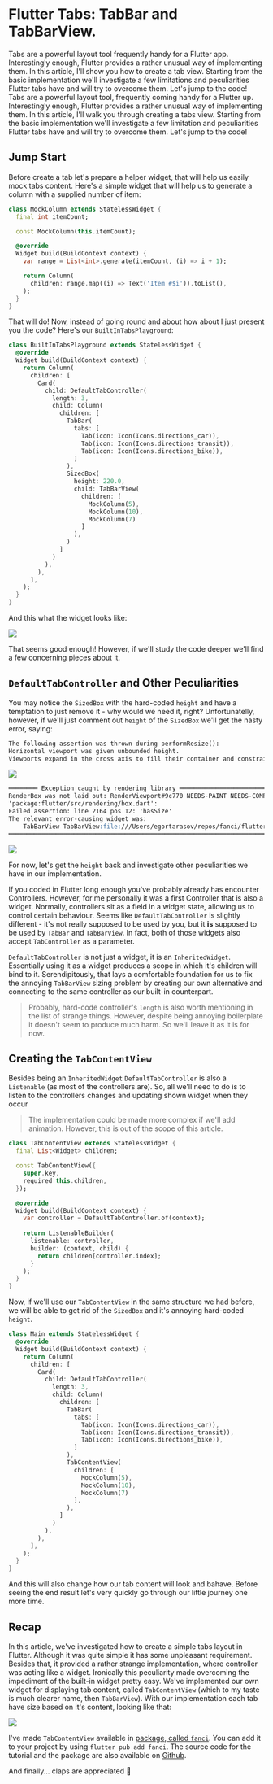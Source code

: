 # Flutter Tabs: TabBar and TabBarView.

Tabs are a powerful layout tool frequently handy for a Flutter app. Interestingly enough, Flutter provides a rather unusual way of implementing them. In this article, I'll show you how to create a tab view. Starting from the basic implementation we'll investigate a few limitations and peculiarities Flutter tabs have and will try to overcome them. Let's jump to the code!
Tabs are a powerful layout tool, frequently coming handy for a Flutter up. Interestingly enough, Flutter provides a rather unusual way of implementing them. In this article, I'll walk you through creating a tabs view. Starting from the basic implementation we'll investigate a few limitation and peculiarities Flutter tabs have and will try to overcome them. Let's jump to the code!

## Jump Start

Before create a tab let's prepare a helper widget, that will help us easily mock tabs content. Here's a simple widget that will help us to generate a column with a supplied number of item:

```dart
class MockColumn extends StatelessWidget {
  final int itemCount;

  const MockColumn(this.itemCount);

  @override
  Widget build(BuildContext context) {
    var range = List<int>.generate(itemCount, (i) => i + 1);

    return Column(
      children: range.map((i) => Text('Item #$i')).toList(),
    );
  }
}
```

That will do! Now, instead of going round and about how about I just present you the code? Here's our `BuiltInTabsPlayground`:

```dart
class BuiltInTabsPlayground extends StatelessWidget {
  @override
  Widget build(BuildContext context) {
    return Column(
      children: [
        Card(
          child: DefaultTabController(
            length: 3, 
            child: Column(
              children: [
                TabBar(
                  tabs: [
                    Tab(icon: Icon(Icons.directions_car)),
                    Tab(icon: Icon(Icons.directions_transit)),
                    Tab(icon: Icon(Icons.directions_bike)),
                  ]
                ),
                SizedBox( 
                  height: 220.0,
                  child: TabBarView(
                    children: [
                      MockColumn(5),
                      MockColumn(10),
                      MockColumn(7)
                    ]
                  ),
                )
              ]
            )
          ),
        ),
      ],
    );
  }
}
```

And this what the widget looks like:

![](built-in.gif)

That seems good enough! However, if we'll study the code deeper we'll find a few concerning pieces about it.

## `DefaultTabController` and Other Peculiarities

You may notice the `SizedBox` with the hard-coded `height` and have a temptation to just remove it - why would we need it, right? Unfortunatelly, however, if we'll just comment out `height` of the `SizedBox` we'll get the nasty error, saying:

```markdown
The following assertion was thrown during performResize():
Horizontal viewport was given unbounded height.
Viewports expand in the cross axis to fill their container and constrain their children to match their extent in the cross axis. In this case, a horizontal viewport was given an unlimited amount of vertical space in which to expand.
```
![](error-p1.png)

```markdown
════════ Exception caught by rendering library ═════════════════════════════════
RenderBox was not laid out: RenderViewport#9c770 NEEDS-PAINT NEEDS-COMPOSITING-BITS-UPDATE
'package:flutter/src/rendering/box.dart':
Failed assertion: line 2164 pos 12: 'hasSize'
The relevant error-causing widget was:
    TabBarView TabBarView:file:///Users/egortarasov/repos/fanci/flutter/lib/tabs/playground.dart:119:26
════════════════════════════════════════════════════════════════════════════════
```

![](error-p2.png)

For now, let's get the `height` back and investigate other peculiarities we have in our implementation.

If you coded in Flutter long enough you've probably already has encounter Controllers. However, for me personally it was a first Controller that is also a widget. Normally, controllers sit as a field in a widget state, allowing us to control certain behaviour. Seems like `DefaultTabController` is slightly different - it's not really supposed to be used by you, but it **is** supposed to be used by `TabBar` and `TabBarView`. In fact, both of those widgets also accept `TabController` as a parameter.

`DefaultTabController` is not just a widget, it is an `InheritedWidget`. Essentially using it as a widget produces a scope in which it's children will bind to it. Serendipitously, that lays a comfortable foundation for us to fix the annoying `TabBarView` sizing problem by creating our own alternative and connecting to the same controller as our built-in counterpart.

> Probably, hard-code controller's `length` is also worth mentioning in the list of strange things. However, despite being annoying boilerplate it doesn't seem to produce much harm. So we'll leave it as it is for now.

## Creating the `TabContentView`

Besides being an `InheritedWidget` `DefaultTabController` is also a `Listenable` (as most of the controllers are). So, all we'll need to do is to listen to the controllers changes and updating shown widget when they occur

> The implementation could be made more complex if we'll add animation. However, this is out of the scope of this article.

```dart
class TabContentView extends StatelessWidget {
  final List<Widget> children;

  const TabContentView({
    super.key,
    required this.children,
  });

  @override
  Widget build(BuildContext context) {
    var controller = DefaultTabController.of(context);
    
    return ListenableBuilder(
      listenable: controller,
      builder: (context, child) {
        return children[controller.index];
      }
    );
  }
}
```

Now, if we'll use our `TabContentView` in the same structure we had before, we will be able to get rid of the `SizedBox` and it's annoying hard-coded `height`.

```dart
class Main extends StatelessWidget {
  @override
  Widget build(BuildContext context) {
    return Column(
      children: [
        Card(
          child: DefaultTabController(
            length: 3, 
            child: Column(
              children: [
                TabBar(
                  tabs: [
                    Tab(icon: Icon(Icons.directions_car)),
                    Tab(icon: Icon(Icons.directions_transit)),
                    Tab(icon: Icon(Icons.directions_bike)),
                  ]
                ),
                TabContentView(
                  children: [
                    MockColumn(5),
                    MockColumn(10),
                    MockColumn(7)
                  ],
                ),
              ]
            )
          ),
        ),
      ],
    );
  }
}
```

And this will also change how our tab content will look and bahave. Before seeing the end result let's very quickly go through our little journey one more time.

## Recap

In this article, we've investigated how to create a simple tabs layout in Flutter. Although it was quite simple it has some unpleasant requirement. Besides that, it provided a rather strange implementation, where controller was acting like a widget. Ironically this peculiarity made overcoming the impediment of the built-in widget pretty easy.  We've implemented our own widget for displaying tab content, called `TabContentView` (which to my taste is much clearer name, then `TabBarView`). With our implementation each tab have size based on it's content, looking like that:

![](final.gif)

I've made `TabContentView` available in [package, called `fanci`](https://pub.dev/packages/fanci). You can add it to your project by using `flutter pub add fanci`. The source code for the tutorial and the package are also available on [Github](https://github.com/astorDev/fanci/tree/main/flutter/lib/tabs). 

And finally... claps are appreciated 👏
